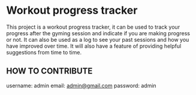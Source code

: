 # Workout progress tracker

This project is a workout progress tracker, it can be used to track your progress after the gyming session and indicate if you are making progress or not. It can also be used as a log to see your past sessions and how you have improved over time. 
It will also have a feature of providing helpful suggestions from time to time.



## HOW TO CONTRIBUTE


username: admin
email: admin@gmail.com
password: admin
